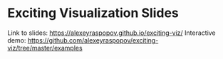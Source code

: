 # Exciting Visualization Slides

Link to slides: https://alexeyraspopov.github.io/exciting-viz/
Interactive demo: https://github.com/alexeyraspopov/exciting-viz/tree/master/examples
